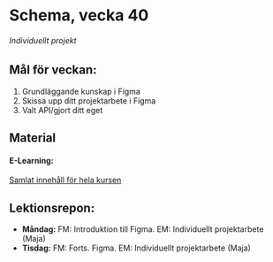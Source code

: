 # Schema, vecka 40

###### Individuellt projekt

## Mål för veckan:
1. Grundläggande kunskap i Figma
2. Skissa upp ditt projektarbete i Figma
3. Valt API/gjort ditt eget

## Material
#### E-Learning:
[Samlat innehåll för hela kursen](https://github.com/Lexicon-Frontend-2024/e-learning-material)

## Lektionsrepon:
* **Måndag:** FM: Introduktion till Figma. EM: Individuellt projektarbete (Maja)
* **Tisdag:** FM: Forts. Figma. EM: Individuellt projektarbete (Maja)
